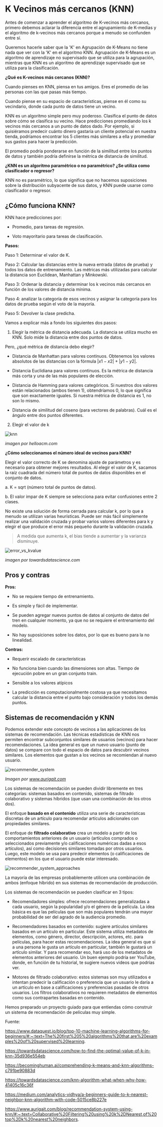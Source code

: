# K Vecinos más cercanos (KNN)

Antes de comenzar a aprender el algoritmo de K-vecinos más cercanos, primero debemos aclarar la diferencia entre el agrupamiento de K-medias y el algoritmo de k-vecinos más cercanos porque a menudo se confunden entre sí.

Queremos hacerle saber que la 'K' en Agrupación de K-Means no tiene nada que ver con la 'K' en el algoritmo KNN. Agrupación de K-Means es un algoritmo de aprendizaje no supervisado que se utiliza para la agrupación, mientras que KNN es un algoritmo de aprendizaje supervisado que se utiliza para la clasificación.

**¿Qué es K-vecinos más cercanos (KNN)?**

Cuando pienses en KNN, piensa en tus amigos. Eres el promedio de las personas con las que pasas más tiempo.

Cuando piense en su espacio de características, piense en él como su vecindario, donde cada punto de datos tiene un vecino.

KNN es un algoritmo simple pero muy poderoso. Clasifica el punto de datos sobre cómo se clasifica su vecino. Hace predicciones promediando los k vecinos más cercanos a un punto de datos dado. Por ejemplo, si quisiéramos predecir cuánto dinero gastaría un cliente potencial en nuestra tienda, podríamos encontrar los 5 clientes más similares a ella y promediar sus gastos para hacer la predicción.

El promedio podría ponderarse en función de la similitud entre los puntos de datos y también podría definirse la métrica de distancia de similitud.

**¿KNN es un algoritmo paramétrico o no paramétrico? ¿Se utiliza como clasificador o regresor?**

KNN no es paramétrico, lo que significa que no hacemos suposiciones sobre la distribución subyacente de sus datos, y KNN puede usarse como clasificador o regresor.

## ¿Cómo funciona KNN?

KNN hace predicciones por:

- Promedio, para tareas de regresión.

- Voto mayoritario para tareas de clasificación.

**Pasos:**

Paso 1: Determinar el valor de K.

Paso 2: Calcular las distancias entre la nueva entrada (datos de prueba) y todos los datos de entrenamiento. Las métricas más utilizadas para calcular la distancia son Euclidean, Manhattan y Minkowski.

Paso 3: Ordenar la distancia y determinar los k vecinos más cercanos en función de los valores de distancia mínima.

Paso 4: analizar la categoría de esos vecinos y asignar la categoría para los datos de prueba según el voto de la mayoría.

Paso 5: Devolver la clase predicha.

Vamos a explicar más a fondo los siguientes dos pasos:

1. Elegir la métrica de distancia adecuada. La distancia se utiliza mucho en KNN. Solo mide la distancia entre dos puntos de datos.

Pero, ¿qué métrica de distancia debo elegir?

- Distancia de Manhattan para valores continuos. Obtenemos los valores absolutos de las distancias con la fórmula $|x1 - x2| + |y1 - y2|$.

- Distancia Euclidiana para valores continuos. Es la métrica de distancia más corta y una de las más populares de elección.

- Distancia de Hamming para valores categóricos. Si nuestros dos valores están relacionados (ambos tienen 1), obtendríamos 0, lo que significa que son exactamente iguales. Si nuestra métrica de distancia es 1, no son lo mismo.

- Distancia de similitud del coseno (para vectores de palabras). Cuál es el ángulo entre dos puntos diferentes.

2. Elegir el valor de k

![knn](../assets/knn.jpg)

*imagen por helloacm.com*

**¿Cómo seleccionamos el número ideal de vecinos para KNN?**

Elegir el valor correcto de K se denomina ajuste de parámetros y es necesario para obtener mejores resultados. Al elegir el valor de K, sacamos la raíz cuadrada del número total de puntos de datos disponibles en el conjunto de datos.

a. K = sqrt (número total de puntos de datos).

b. El valor impar de K siempre se selecciona para evitar confusiones entre 2 clases.

No existe una solución de forma cerrada para calcular k, por lo que a menudo se utilizan varias heurísticas. Puede ser más fácil simplemente realizar una validación cruzada y probar varios valores diferentes para k y elegir el que produce el error más pequeño durante la validación cruzada.

> A medida que aumenta k, el bias tiende a aumentar y la varianza disminuye.

![error_vs_kvalue](../assets/error_vs_kvalue.jpg)

*imagen por towardsdatascience.com*

## Pros y contras

**Pros:**

- No se requiere tiempo de entrenamiento.

- Es simple y fácil de implementar.

- Se pueden agregar nuevos puntos de datos al conjunto de datos del tren en cualquier momento, ya que no se requiere el entrenamiento del modelo.

- No hay suposiciones sobre los datos, por lo que es bueno para la no linealidad.

**Contras:**

- Requerir escalado de características

- No funciona bien cuando las dimensiones son altas. Tiempo de ejecución pobre en un gran conjunto train.

- Sensible a los valores atípicos

- La predicción es computacionalmente costosa ya que necesitamos calcular la distancia entre el punto bajo consideración y todos los demás puntos.


## Sistemas de recomendación y KNN

Podemos extender este concepto de vecinos a las aplicaciones de los sistemas de recomendación. Las técnicas estadísticas de KNN nos permiten encontrar subconjuntos similares de usuarios (vecinos) para hacer recomendaciones. La idea general es que un nuevo usuario (punto de datos) se compare con todo el espacio de datos para descubrir vecinos similares. Los elementos que gustan a los vecinos se recomiendan al nuevo usuario.

![recommender_system](../assets/recommender_system.jpg)

*Imagen por www.aurigait.com*

Los sistemas de recomendación se pueden dividir libremente en tres categorías: sistemas basados ​​en contenido, sistemas de filtrado colaborativo y sistemas híbridos (que usan una combinación de los otros dos).

El enfoque **basado en el contenido** utiliza una serie de características discretas de un artículo para recomendar artículos adicionales con propiedades similares.

El enfoque de **filtrado colaborativo** crea un modelo a partir de los comportamientos anteriores de un usuario (artículos comprados o seleccionados previamente y/o calificaciones numéricas dadas a esos artículos), así como decisiones similares tomadas por otros usuarios. Luego, este modelo se usa para predecir elementos (o calificaciones de elementos) en los que el usuario puede estar interesado.

![recommender_system_approaches](../assets/recommender_system_approaches.jpg)

La mayoría de las empresas probablemente utilicen una combinación de ambos (enfoque híbrido) en sus sistemas de recomendación de producción.

Los sistemas de recomendación se pueden clasificar en 3 tipos:

- Recomendadores simples: ofrece recomendaciones generalizadas a cada usuario, según la popularidad y/o el género de la película. La idea básica es que las películas que son más populares tendrán una mayor probabilidad de ser del agrado de la audiencia promedio.

- Recomendadores basados ​​en contenido: sugiere artículos similares basados ​​en un artículo en particular. Este sistema utiliza metadatos de elementos, como género, director, descripción, actores, etc. para películas, para hacer estas recomendaciones. La idea general es que si a una persona le gusta un artículo en particular, también le gustará un artículo similar. Y para recomendar eso, hará uso de los metadatos de elementos anteriores del usuario. Un buen ejemplo podría ser YouTube, donde, en función de tu historial, te sugiere nuevos videos que podrías ver.

- Motores de filtrado colaborativo: estos sistemas son muy utilizados e intentan predecir la calificación o preferencia que un usuario le daría a un artículo en base a calificaciones y preferencias pasadas de otros usuarios. Los filtros colaborativos no requieren metadatos de elementos como sus contrapartes basadas en contenido.

Hemos preparado un proyecto guiado para que entiendas cómo construir un sistema de recomendación de películas muy simple.

Fuente:

https://www.dataquest.io/blog/top-10-machine-learning-algorithms-for-beginners/#:~:text=The%20first%205%20algorithms%20that,are%20examples%20of%20supervised%20learning.

https://towardsdatascience.com/how-to-find-the-optimal-value-of-k-in-knn-35d936e554eb

https://becominghuman.ai/comprehending-k-means-and-knn-algorithms-c791be90883d

https://towardsdatascience.com/knn-algorithm-what-when-why-how-41405c16c36f

https://medium.com/analytics-vidhya/a-beginners-guide-to-k-nearest-neighbor-knn-algorithm-with-code-5015ce8b227e

https://www.aurigait.com/blog/recommendation-system-using-knn/#:~:text=Collaborative%20Filtering%20using%20k%2DNearest,of%20top%2Dk%20nearest%20neighbors.
